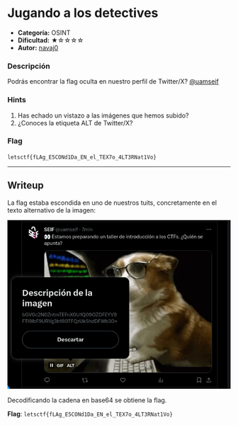 # Jugando a los detectives
- **Categoría:** OSINT
- **Dificultad:** ★☆☆☆☆
- **Autor:**  [navaj0](https://github.com/samu-delucas)

### Descripción
Podrás encontrar la flag oculta en nuestro perfil de Twitter/X?
[@uamseif](https://twitter.com/uamseif)

### Hints
1. Has echado un vistazo a las imágenes que hemos subido?
2. ¿Conoces la etiqueta ALT de Twitter/X?

### Flag
``letsctf{fLAg_E5CONd1Da_EN_el_TEX7o_4LT3RNat1Vo}``

---

## Writeup 
La flag estaba escondida en uno de nuestros tuits, concretamente en el texto alternativo de la imagen:

![](alt.png)

Decodificando la cadena en base64 se obtiene la flag.

**Flag**: `letsctf{fLAg_E5CONd1Da_EN_el_TEX7o_4LT3RNat1Vo}`